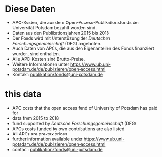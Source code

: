 # Diese Daten #
* APC-Kosten, die aus dem Open-Access-Publikationsfonds der Universität Potsdam bezahlt worden sind.
* Daten aus den Publikationsjahren 2015 bis 2018
* Der Fonds wird mit Unterstüzung der *Deutschen Forschungsgemeinschaft* (DFG) angeboten. 
* Auch Daten von APCs, die aus den Eigenanteilen des Fonds finanziert wurden, sind enthalten.
* Alle APC-Kosten sind Brutto-Preise.
* Weitere Informationen unter https://www.ub.uni-potsdam.de/de/publizieren/open-access.html
* Kontakt: publikationsfonds@uni-potsdam.de
 
# this data #
* APC costs that the open access fund of  University of Potsdam has paid for
* data from 2015 to 2018
* fund supported by *Deutsche Forschungsgemeinschaft* (DFG)
* APCs costs funded by own contributions are also listed
* All APCs are pre-tax prices
* further information available under https://www.ub.uni-potsdam.de/de/publizieren/open-access.html
* contact: publikationsfonds@uni-potsdam.de
